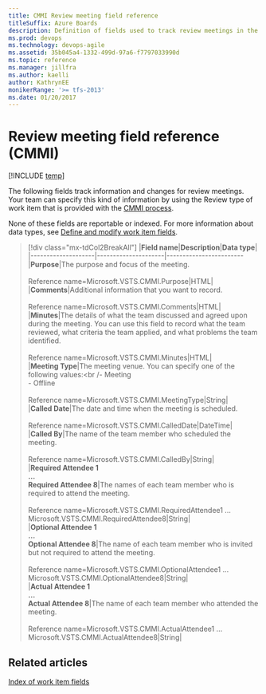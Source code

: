```yaml
---
title: CMMI Review meeting field reference 
titleSuffix: Azure Boards
description: Definition of fields used to track review meetings in the CMMI process for Azure Boards, Azure DevOps, & Team Foundation Server
ms.prod: devops
ms.technology: devops-agile
ms.assetid: 35b045a4-1332-499d-97a6-f7797033990d
ms.topic: reference
ms.manager: jillfra
ms.author: kaelli
author: KathrynEE
monikerRange: '>= tfs-2013'
ms.date: 01/20/2017
---
```


# Review meeting field reference (CMMI)

[!INCLUDE [temp](../../../_shared/version-vsts-tfs-all-versions.md)]

The following fields track information and changes for review meetings. Your team can specify this kind of information by using the Review type of work item that is provided with the [CMMI process](../cmmi-process.md).  
  
 None of these fields are reportable or indexed. For more information about data types, see [Define and modify work item fields](../../../../reference/xml/define-modify-work-item-fields.md).  
  
> [!div class="mx-tdCol2BreakAll"]
> |**Field name**|**Description**|**Data type**|  
> |--------------------|---------------------|------------------------ 
> |**Purpose**|The purpose and focus of the meeting.<br/><br/>Reference name=Microsoft.VSTS.CMMI.Purpose|HTML|  
> |**Comments**|Additional information that you want to record.<br/><br/>Reference name=Microsoft.VSTS.CMMI.Comments|HTML|  
> |**Minutes**|The details of what the team discussed and agreed upon during the meeting. You can use this field to record what the team reviewed, what criteria the team applied, and what problems the team identified.<br/><br/>Reference name=Microsoft.VSTS.CMMI.Minutes|HTML|  
> |**Meeting Type**|The meeting venue. You can specify one of the following values:<br /-   Meeting<br />-   Offline<br/><br/>Reference name=Microsoft.VSTS.CMMI.MeetingType|String|  
> |**Called Date**|The date and time when the meeting is scheduled.<br/><br/>Reference name=Microsoft.VSTS.CMMI.CalledDate|DateTime|  
> |**Called By**|The name of the team member who scheduled the meeting.<br/><br/>Reference name=Microsoft.VSTS.CMMI.CalledBy|String|  
> |**Required Attendee 1**<br />**&hellip;**<br />**Required Attendee 8**|The names of each team member who is required to attend the meeting.<br/><br/>Reference name=Microsoft.VSTS.CMMI.RequiredAttendee1 &hellip; Microsoft.VSTS.CMMI.RequiredAttendee8|String|  
> |**Optional Attendee 1**<br />**&hellip;**<br />**Optional Attendee 8**|The name of each team member who is invited but not required to attend the meeting.<br/><br/>Reference name=Microsoft.VSTS.CMMI.OptionalAttendee1 &hellip; Microsoft.VSTS.CMMI.OptionalAttendee8|String|  
> |**Actual Attendee 1**<br />**&hellip;**<br />**Actual Attendee 8**|The name of each team member who attended the meeting.<br/><br/>Reference name=Microsoft.VSTS.CMMI.ActualAttendee1 &hellip; Microsoft.VSTS.CMMI.ActualAttendee8|String|  
  
## Related articles
 [Index of work item fields](../work-item-field.md)